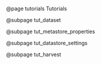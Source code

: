@page tutorials Tutorials

@subpage tut_dataset

@subpage tut_metastore_properties

@subpage tut_datastore_settings

@subpage tut_harvest
